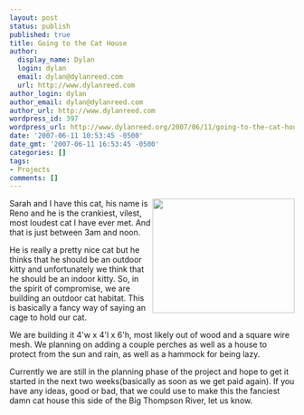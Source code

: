 ```yaml
---
layout: post
status: publish
published: true
title: Going to the Cat House
author:
  display_name: Dylan
  login: dylan
  email: dylan@dylanreed.com
  url: http://www.dylanreed.com
author_login: dylan
author_email: dylan@dylanreed.com
author_url: http://www.dylanreed.com
wordpress_id: 397
wordpress_url: http://www.dylanreed.org/2007/06/11/going-to-the-cat-house/
date: '2007-06-11 10:53:45 -0500'
date_gmt: '2007-06-11 16:53:45 -0500'
categories: []
tags:
- Projects
comments: []
---
```

<p><img src="http://farm1.static.flickr.com/231/513660136_e852f1628e.jpg?v=0" align="right" height="202" width="251" /></p>
<p>Sarah and I have this cat, his name is Reno and he is the crankiest, vilest, most loudest cat I have ever met. And that is just between 3am and noon.</p>
<p>He is really a pretty nice cat but he thinks that he should be an outdoor kitty and unfortunately we think that he should be an indoor kitty. So, in the spirit of compromise, we are building an outdoor cat habitat. This is basically a fancy way of saying an cage to hold our cat.</p>
<p>We are building it 4'w x 4'l x 6'h, most likely out of wood and a square wire mesh. We planning on adding a couple perches as well as a house to protect from the sun and rain, as well as a hammock for being lazy.</p>
<p>Currently we are still in the planning phase of the project and hope to get it started in the next two weeks(basically as soon as we get paid again). If you have any ideas, good or bad, that we could use to make this the fanciest damn cat house this side of the Big Thompson River, let us know.</p>
